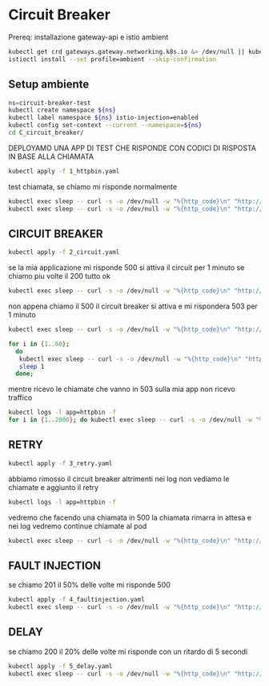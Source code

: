 # Circuit Breaker

Prereq: installazione gateway-api e istio ambient

```bash
kubectl get crd gateways.gateway.networking.k8s.io &> /dev/null || kubectl apply -f manifests/gateway-api-1.3.0-install.yaml
istioctl install --set profile=ambient --skip-confirmation
```

## Setup ambiente

```bash
ns=circuit-breaker-test
kubectl create namespace ${ns}
kubectl label namespace ${ns} istio-injection=enabled
kubectl config set-context --current --namespace=${ns}
cd C_circuit_breaker/
```

DEPLOYAMO UNA APP DI TEST CHE RISPONDE CON CODICI DI RISPOSTA IN BASE ALLA CHIAMATA

```bash
kubectl apply -f 1_httpbin.yaml
```

test chiamata, se chiamo mi risponde normalmente

```bash
kubectl exec sleep -- curl -s -o /dev/null -w "%{http_code}\n" "http://httpbin:8000/status/200" 
kubectl exec sleep -- curl -s -o /dev/null -w "%{http_code}\n" "http://httpbin:8000/status/500"
```


## CIRCUIT BREAKER

```bash
kubectl apply -f 2_circuit.yaml
```

se la mia applicazione mi risponde 500 si attiva il circuit per 1 minuto
se chiamo piu volte il 200 tutto ok

```bash
kubectl exec sleep -- curl -s -o /dev/null -w "%{http_code}\n" "http://httpbin:8000/status/200" 
```

non appena chiamo il 500 il circuit breaker si attiva e mi rispondera 503 per 1 minuto

```bash
kubectl exec sleep -- curl -s -o /dev/null -w "%{http_code}\n" "http://httpbin:8000/status/500"
```

```bash
for i in {1..60};
  do 
   kubectl exec sleep -- curl -s -o /dev/null -w "%{http_code}\n" "http://httpbin:8000/status/200" 
   sleep 1
  done;
```

mentre ricevo le chiamate che vanno in 503 sulla mia app non ricevo traffico

```bash
kubectl logs -l app=httpbin -f
for i in {1..2000}; do kubectl exec sleep -- curl -s -o /dev/null -w "%{http_code}\n" "http://httpbin:8000/status/500"; echo; done;
```

## RETRY

```bash
kubectl apply -f 3_retry.yaml
```

abbiamo rimosso il circuit breaker altrimenti nei log non vediamo le chiamate e aggiunto il retry

```bash
kubectl logs -l app=httpbin -f
```

vedremo che facendo una chiamata in 500 la chiamata rimarra in attesa e nei log vedremo continue chiamate al pod

```bash
kubectl exec sleep -- curl -s -o /dev/null -w "%{http_code}\n" "http://httpbin:8000/status/500"
```

## FAULT INJECTION

se chiamo 201 il 50% delle volte mi risponde 500

```bash
kubectl apply -f 4_faultinjection.yaml 
kubectl exec sleep -- curl -s -o /dev/null -w "%{http_code}\n" "http://httpbin:8000/status/201"
```

## DELAY

se chiamo 200 il 20% delle volte mi risponde con un ritardo di 5 secondi

```bash
kubectl apply -f 5_delay.yaml
kubectl exec sleep -- curl -s -o /dev/null -w "%{http_code}\n" "http://httpbin:8000/status/200"
```

